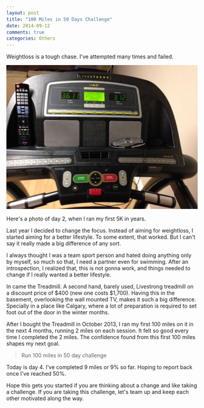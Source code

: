 ```yaml
---
layout: post
title: "100 Miles in 50 Days Challenge"
date: 2014-09-12
comments: true
categories: Others
---
```


Weightloss is a tough chase. I've attempted many times and failed.

![5K Run](/images/5k.jpg)

Here's a photo of day 2, when I ran my first 5K in years.

Last year I decided to change the focus. Instead of aiming for weightloss, I started aiming for a better lifestyle. To some extent, that worked. But I can't say it really made a big difference of any sort.

I always thought I was a team sport person and hated doing anything only by myself, so much so that, I need a partner even for swimming. After an introspection, I realized that, this is not gonna work, and things needed to change if I really wanted a better lifestyle.

In came the Treadmill. A second hand, barely used, Livestrong treadmill on a discount price of $400 (new one costs $1,700). Having this in the basement, overlooking the wall mounted TV, makes it such a big difference. Specially in a place like Calgary, where a lot of preparation is required to set foot out of the door in the winter months.

After I bought the Treadmill in October 2013, I ran my first 100 miles on it in the next 4 months, running 2 miles on each session. It felt so good every time I completed the 2 miles. The confidence found from this first 100 miles shapes my next goal.

> Run 100 miles in 50 day challenge

Today is day 4. I've completed 9 miles or 9% so far. Hoping to report back once I've reached 50%.

Hope this gets you started if you are thinking about a change and like taking a challenge. If you are taking this challenge, let's team up and keep each other motivated along the way.

